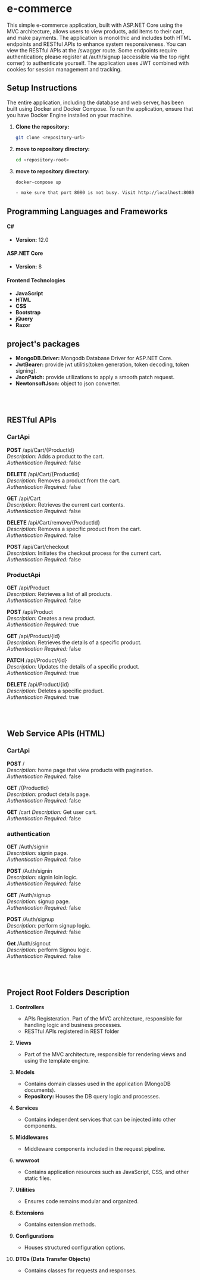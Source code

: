 # e-commerce

This simple e-commerce application, built with ASP.NET Core using the MVC architecture, allows users to view products, add items to their cart, and make payments. The application is monolithic and includes both HTML endpoints and RESTful APIs to enhance system responsiveness. You can view the RESTful APIs at the /swagger route. Some endpoints require authentication; please register at /auth/signup (accessible via the top right corner) to authenticate yourself. The application uses JWT combined with cookies for session management and tracking.


## Setup Instructions
The entire application, including the database and web server, has been built using Docker and Docker Compose. To run the application, ensure that you have Docker Engine installed on your machine.

1. **Clone the repository:**
   ```sh
   git clone <repository-url>

2. **move to repository directory:**
   ```sh
   cd <repository-root>
3. **move to repository directory:**
   ```sh
   docker-compose up
   
   - make sure that port 8080 is not busy. Visit http://localhost:8080. Dummy data will be inserted during the application setup process so that you can test the system.  


## Programming Languages and Frameworks

#### C#

- **Version:** 12.0

#### ASP.NET Core

- **Version:** 8

#### Frontend Technologies
- **JavaScript**
- **HTML**
- **CSS**
- **Bootstrap**
- **jQuery**
- **Razor**

## project's packages

- **MongoDB.Driver:** Mongodb Database Driver for ASP.NET Core.
- **JwtBearer:** provide jwt utilitis(token generation, token decoding, token signing).
- **JsonPatch:** provide utilizations to apply a smooth patch request.
- **NewtonsoftJson:** object to json converter.

<br/>
<br/>

## RESTful APIs

### CartApi

**POST** /api/Cart/{ProductId}  
*Description:* Adds a product to the cart.  
*Authentication Required:* false

**DELETE** /api/Cart/{ProductId}  
*Description:* Removes a product from the cart.  
*Authentication Required:* false

**GET** /api/Cart  
*Description:* Retrieves the current cart contents.  
*Authentication Required:* false

**DELETE** /api/Cart/remove/{ProductId}  
*Description:* Removes a specific product from the cart.  
*Authentication Required:* false

**POST** /api/Cart/checkout  
*Description:* Initiates the checkout process for the current cart.  
*Authentication Required:* false

### ProductApi

**GET** /api/Product  
*Description:* Retrieves a list of all products.  
*Authentication Required:* false

**POST** /api/Product  
*Description:* Creates a new product.  
*Authentication Required:* true

**GET** /api/Product/{id}  
*Description:* Retrieves the details of a specific product.  
*Authentication Required:* false

**PATCH** /api/Product/{id}  
*Description:* Updates the details of a specific product.  
*Authentication Required:* true

**DELETE** /api/Product/{id}  
*Description:* Deletes a specific product.  
*Authentication Required:* true



<br/>
<br/>

## Web Service APIs (HTML)

### CartApi

**POST** /  
*Description:* home page that view products with pagination.  
*Authentication Required:* false

**GET** /{ProductId}  
*Description:* product details page.  
*Authentication Required:* false

**GET** /cart 
*Description:* Get user cart.  
*Authentication Required:* false

### authentication

**GET** /Auth/signin  
*Description:* signin page.  
*Authentication Required:* false

**POST** /Auth/signin  
*Description:* signin loin logic.  
*Authentication Required:* false


**GET** /Auth/signup  
*Description:* signup page.  
*Authentication Required:* false

**POST** /Auth/signup  
*Description:* perform signup logic.  
*Authentication Required:* false


**Get** /Auth/signout  
*Description:* perform Signou logic.  
*Authentication Required:* false






<br/>
<br/>

## Project Root Folders Description

1. **Controllers**
   - APIs Registeration. Part of the MVC architecture, responsible for handling logic and business processes.
   - RESTful APIs registered in REST folder

2. **Views**
   - Part of the MVC architecture, responsible for rendering views and using the template engine.

3. **Models**
   - Contains domain classes used in the application (MongoDB documents).
   - **Repository:** Houses the DB query logic and processes.

4. **Services**
   - Contains independent services that can be injected into other components.

5. **Middlewares**
   - Middleware components included in the request pipeline.

6. **wwwroot**
   - Contains application resources such as JavaScript, CSS, and other static files.

7. **Utilities**
   - Ensures code remains modular and organized.

8. **Extensions**
   - Contains extension methods.

9. **Configurations**
   - Houses structured configuration options.

10. **DTOs (Data Transfer Objects)**
    - Contains classes for requests and responses.

